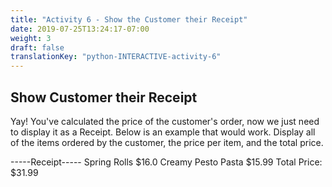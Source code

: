 ```yaml
---
title: "Activity 6 - Show the Customer their Receipt"
date: 2019-07-25T13:24:17-07:00
weight: 3
draft: false
translationKey: "python-INTERACTIVE-activity-6"
---
```

## Show Customer their Receipt
Yay! You've calculated the price of the customer's order, now we just need to display it as a Receipt. Below is an example that would work. Display all of the items ordered by the customer, the price per item, and the total price.

-----Receipt-----
Spring Rolls  $16.0
Creamy Pesto Pasta  $15.99
Total Price:  $31.99